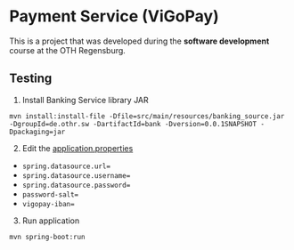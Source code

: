 # Payment Service (ViGoPay)

This is a project that was developed during the **software development** course at the OTH Regensburg.

## Testing

1. Install Banking Service library JAR<br>
```
mvn install:install-file -Dfile=src/main/resources/banking_source.jar -DgroupId=de.othr.sw -DartifactId=bank -Dversion=0.0.1SNAPSHOT -Dpackaging=jar
```

2. Edit the [application.properties](src/main/resources/application.properties)
- ``spring.datasource.url=``
- ``spring.datasource.username=``
- ``spring.datasource.password=``
- ``password-salt=``
- ``vigopay-iban=``


3. Run application<br>
```
mvn spring-boot:run
```
